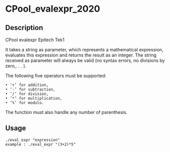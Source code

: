 # CPool_evalexpr_2020

## Description
CPool evalexpr Epitech Tek1

It takes a string as parameter, which represents a mathematical expression, evaluates this expression and
returns the result as an integer.
The string received as parameter will always be valid (no syntax errors, no divisions by zero,. . . ).

The following five operators must be supported:
  
    • ‘+’ for addition,
    • ‘-’ for subtraction,
    • ‘/’ for division,
    • ’*’ for multiplication,
    • ‘%’ for modulo.

The function must also handle any number of parenthesis.

## Usage
    ./eval_expr "expression"
    example : ./eval_expr "(3+2)*5"